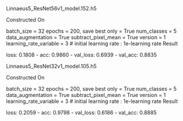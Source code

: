 Linnaeus5_ResNet56v1_model.152.h5

Constructed On

batch_size = 32
epochs = 200, save best only = True
num_classes = 5
data_augmentation = True
subtract_pixel_mean = True
version = 1
learning_rate_variable = 3 # initial learning rate : 1e-learning rate
Result

loss: 0.1808 - acc: 0.9860 - val_loss: 0.6939 - val_acc: 0.8835


Linnaeus5_ResNet32v1_model.105.h5

Constructed On

batch_size = 32
epochs = 200, save best only = True
num_classes = 5
data_augmentation = True
subtract_pixel_mean = True
version = 1
learning_rate_variable = 3 # initial learning rate : 1e-learning rate
Result

loss: 0.2059 - acc: 0.9798 - val_loss: 0.6186 - val_acc: 0.8885
